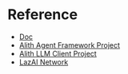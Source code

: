 # Reference
- [Doc](https://alith.lazai.network/docs)
- [Alith Agent Framework Project](https://github.com/0xLazAI/alith)
- [Alith LLM Client Project](https://github.com/0xLazAI/llm_client)
- [LazAI Network](https://lazai.network)
